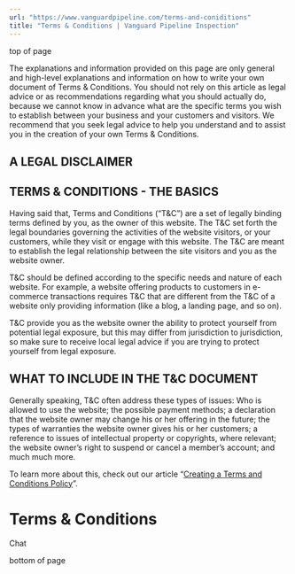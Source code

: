 ```yaml
---
url: "https://www.vanguardpipeline.com/terms-and-coniditions"
title: "Terms & Conditions | Vanguard Pipeline Inspection"
---
```


top of page

The explanations and information provided on this page are only general and high-level explanations and information on how to write your own document of Terms & Conditions. You should not rely on this article as legal advice or as recommendations regarding what you should actually do, because we cannot know in advance what are the specific terms you wish to establish between your business and your customers and visitors. We recommend that you seek legal advice to help you understand and to assist you in the creation of your own Terms & Conditions.

## A LEGAL DISCLAIMER

## TERMS & CONDITIONS - THE BASICS

Having said that, Terms and Conditions (“T&C”) are a set of legally binding terms defined by you, as the owner of this website. The T&C set forth the legal boundaries governing the activities of the website visitors, or your customers, while they visit or engage with this website. The T&C are meant to establish the legal relationship between the site visitors and you as the website owner.

T&C should be defined according to the specific needs and nature of each website. For example, a website offering products to customers in e-commerce transactions requires T&C that are different from the T&C of a website only providing information (like a blog, a landing page, and so on).

T&C provide you as the website owner the ability to protect yourself from potential legal exposure, but this may differ from jurisdiction to jurisdiction, so make sure to receive local legal advice if you are trying to protect yourself from legal exposure.

## WHAT TO INCLUDE IN THE T&C DOCUMENT

Generally speaking, T&C often address these types of issues: Who is allowed to use the website; the possible payment methods; a declaration that the website owner may change his or her offering in the future; the types of warranties the website owner gives his or her customers; a reference to issues of intellectual property or copyrights, where relevant; the website owner’s right to suspend or cancel a member’s account; and much much more.

To learn more about this, check out our article “[Creating a Terms and Conditions Policy](https://support.wix.com/en/article/creating-a-terms-and-conditions-policy)”.

# Terms & Conditions

Chat

bottom of page